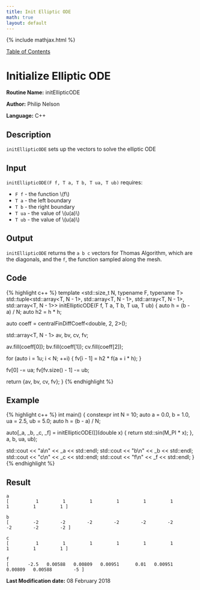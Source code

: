 ```yaml
---
title: Init Elliptic ODE
math: true
layout: default
---
```


{% include mathjax.html %}

<a href="https://philipnelson5.github.io/MATH5620/SoftwareManual"> Table of Contents </a>
# Initialize Elliptic ODE

**Routine Name:** initEllipticODE

**Author:** Philip Nelson

**Language:** C++

## Description

`initEllipticODE` sets up the vectors to solve the elliptic ODE

## Input

`initEllipticODE(F f, T a, T b, T ua, T ub)` requires:

* `F f` - the function \\(f\\)
* `T a` - the left boundary
* `T b` - the right boundary
* `T ua` - the value of \\(u(a)\\)
* `T ub` - the value of \\(u(a)\\)

## Output

`initEllipticODE` returns the `a b c` vectors for Thomas Algorithm, which are the diagonals, and the `f`, the function sampled along the mesh.

## Code
{% highlight c++ %}
template <std::size_t N, typename F, typename T>
std::tuple<std::array<T, N - 1>, std::array<T, N - 1>, std::array<T, N - 1>, std::array<T, N - 1>>
  initEllipticODE(F f, T a, T b, T ua, T ub)
{
  auto h = (b - a) / N;
  auto h2 = h * h;

  auto coeff = centralFinDiffCoeff<double, 2, 2>();

  std::array<T, N - 1> av, bv, cv, fv;

  av.fill(coeff[0]);
  bv.fill(coeff[1]);
  cv.fill(coeff[2]);

  for (auto i = 1u; i < N; ++i)
  {
    fv[i - 1] = h2 * f(a + i * h);
  }

  fv[0] -= ua;
  fv[fv.size() - 1] -= ub;

  return {av, bv, cv, fv};
}
{% endhighlight %}

## Example
{% highlight c++ %}
int main()
{
  constexpr int N = 10;
  auto a = 0.0, b = 1.0, ua = 2.5, ub = 5.0;
  auto h = (b - a) / N;

  auto[_a, _b, _c, _f] = initEllipticODE<N>([](double x) { return std::sin(M_PI * x); }, a, b, ua, ub);

  std::cout << "a\n" << _a << std::endl;
  std::cout << "b\n" << _b << std::endl;
  std::cout << "c\n" << _c << std::endl;
  std::cout << "f\n" << _f << std::endl;
}
{% endhighlight %}

## Result
```
a
[          1         1         1         1         1         1         1         1         1 ]

b
[         -2        -2        -2        -2        -2        -2        -2        -2        -2 ]

c
[          1         1         1         1         1         1         1         1         1 ]

f
[       -2.5   0.00588   0.00809   0.00951      0.01   0.00951   0.00809   0.00588        -5 ]

```

**Last Modification date:** 08 February 2018
